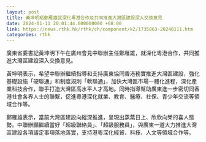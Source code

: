 ```yaml
---
layout: post
title: 黃坤明晤鄭雁雄就深化粵港合作及共同推進大灣區建設深入交換意見
date: 2024-01-11 20:01:44.000000000 +08:00
link: https://news.rthk.hk/rthk/ch/component/k2/1735863-20240111.htm
categories: rthk
---
```


廣東省委書記黃坤明下午在廣州會見中聯辦主任鄭雁雄，就深化粵港合作，共同推進大灣區建設深入交換意見。

黃坤明表示，希望中聯辦繼續指導和支持廣東協同香港務實推進大灣區建設，強化基礎設施「硬聯通」和制度規則「軟聯通」，加快大灣區市場一體化進程，深化產業科技合作，聯手打造大灣區高水平人才高地。同時指導幫助廣東進一步密切同香港社會各界人士的聯繫，促進粵港深化就業、教育、醫療、社保、青少年交流等領域合作等。

鄭雁雄表示，當前大灣區建設向縱深推進，呈現出蒸蒸日上、欣欣向榮的喜人態勢。中聯辦願繼續當好「超級聯絡員」、「超級服務員」，與廣東一道大力推進大灣區建設各項議定事項落地落實，支持港粵深化經貿、科技、人文等領域合作等。
